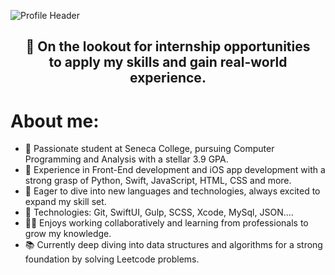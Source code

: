 ![Profile Header](https://i.ibb.co/XJXVVyH/Green-and-White-Modern-Web-Developer-Resume.png)
<center><h2>💼 On the lookout for internship opportunities <br/>to apply my skills and gain real-world experience.</h2></center>

<h1> About me: </h1>
<ul>
  <li>🚀 Passionate student at Seneca College, pursuing Computer Programming and Analysis with a stellar 3.9 GPA.</li>
  <li>📱 Experience in Front-End development and iOS app development with a strong grasp of Python, Swift, JavaScript, HTML, CSS and more.</li>
  <li>🌟 Eager to dive into new languages and technologies, always excited to expand my skill set.</li>
  <li>🤖 Technologies: Git, SwiftUI, Gulp, SCSS, Xcode, MySql, JSON....</li>
  <li>👨‍💻 Enjoys working collaboratively and learning from professionals to grow my knowledge.</li>
  <li>📚 Currently deep diving into data structures and algorithms for a strong foundation by solving Leetcode problems.</li>
</ul>

<!--
**glauuucoma/glauuucoma** is a ✨ _special_ ✨ repository because its `README.md` (this file) appears on your GitHub profile.


Here are some ideas to get you started:

- 🔭 I’m currently working on ...
- 🤔 I’m looking for help with ...
- 💬 Ask me about ...
- 📫 How to reach me: ...
- 😄 Pronouns: ...
- ⚡ Fun fact: ...
-->
